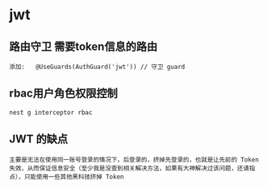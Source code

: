 <!--
 * @Author: Nero
 * @Github: https://github.com/nero90011
 * @E-mail: 601412402@qq.com
 * @Company: myself
 * @Date: 2020-04-14 13:55:56
 * @LastEditTime: 2020-04-14 16:28:54
 * @LastEditors: Do not edit
 * @Description: 
 -->

# jwt

## 路由守卫 需要token信息的路由

    添加:   @UseGuards(AuthGuard('jwt')) // 守卫 guard

## rbac用户角色权限控制

    nest g interceptor rbac

## JWT 的缺点

    主要是无法在使用同一账号登录的情况下，后登录的，挤掉先登录的，也就是让先前的 Token 失效，从而保证信息安全（至少我是没查到相关解决方法，如果有大神解决过该问题，还请指点），只能使用一些其他黑科技挤掉 Token
